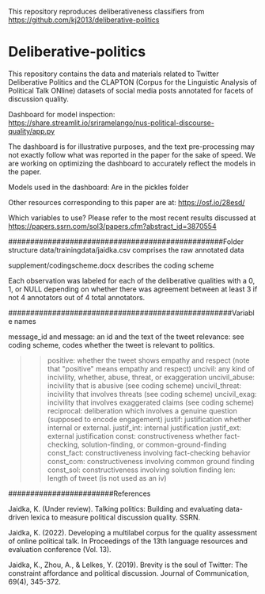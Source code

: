 This repository reproduces deliberativeness classifiers from https://github.com/kj2013/deliberative-politics

# Deliberative-politics 

This repository contains the data and materials related to Twitter Deliberative Politics and the CLAPTON (Corpus for the Linguistic Analysis of Political Talk ONline) datasets of social media posts annotated for facets of discussion quality.


Dashboard for model inspection:
https://share.streamlit.io/sriramelango/nus-political-discourse-quality/app.py

The dashboard is for illustrative purposes, and the text pre-processing may not exactly follow what was reported in the paper for the sake of speed. We are working on optimizing the dashboard to accurately reflect the models in the paper. 

Models used in the dashboard:
Are in the pickles folder

Other resources corresponding to this paper are at:
https://osf.io/28esd/

Which variables to use?
Please refer to the most recent results discussed at 
https://papers.ssrn.com/sol3/papers.cfm?abstract_id=3870554


#################################################Folder structure
data/trainingdata/jaidka.csv comprises the raw annotated data

supplement/codingscheme.docx describes the coding scheme

Each observation was labeled for each of the deliberative qualities with a 0, 1, or NULL depending on whether there was agreement between at least 3 if not 4 annotators out of 4 total annotators. 


###################################################Variable names

message_id and message: an id and the text of the tweet
relevance: see coding scheme, codes whether the tweet is relevant to politics.
>>positive: whether the tweet shows empathy and respect (note that "positive" means empathy and respect)
>>uncivil: any kind of incivility, whether, abuse, threat, or exaggeration
>>uncivil_abuse: incivility that is abusive (see coding scheme)
>>uncivil_threat: incivility that involves threats (see coding scheme)
>>uncivil_exag: incivility that involves exaggerated claims (see coding scheme)
>>reciprocal: deliberation which involves a genuine question (supposed to encode engagement)
>>justif: justification whether internal or external.
>>justif_int: internal justification
>>justif_ext: external justification
>>const: constructiveness whether fact-checking, solution-finding, or common-ground-finding
>>const_fact: constructiveness involving fact-checking behavior
>>const_com: constructiveness involving common ground finding
>>const_sol: constructiveness involving solution finding
>>len: length of tweet (is not used as an iv)


########################References

Jaidka, K. (Under review). Talking politics: Building and evaluating data-driven lexica to measure political discussion quality. SSRN.

Jaidka, K. (2022). Developing a multilabel corpus for the quality assessment of online political talk. In Proceedings of the 13th language resources and evaluation conference (Vol. 13).


Jaidka, K., Zhou, A., & Lelkes, Y. (2019). Brevity is the soul of Twitter: The constraint affordance and political discussion. Journal of Communication, 69(4), 345-372.
